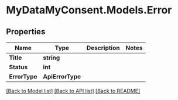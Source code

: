 # MyDataMyConsent.Models.Error

## Properties

Name | Type | Description | Notes
------------ | ------------- | ------------- | -------------
**Title** | **string** |  | 
**Status** | **int** |  | 
**ErrorType** | **ApiErrorType** |  | 

[[Back to Model list]](../README.md#documentation-for-models) [[Back to API list]](../README.md#documentation-for-api-endpoints) [[Back to README]](../README.md)

